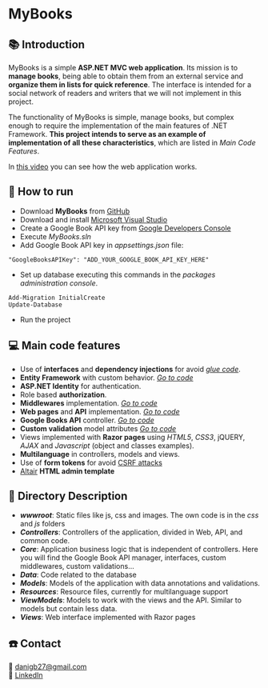 # MyBooks

## :books: Introduction
MyBooks is a simple **ASP.NET MVC web application**. Its mission is to **manage books**, being able to obtain them from an external service and **organize them in lists for quick reference**. The interface is intended for a social network of readers and writers that we will not implement in this project.

The functionality of MyBooks is simple, manage books, but complex enough to require the implementation of the main features of .NET Framework. **This project intends to serve as an example of implementation of all these characteristics**, which are listed in *Main Code Features*.


In [this video](https://youtu.be/IY-sWbTDODk) you can see how the web application works. 

## :rocket: How to run

* Download **MyBooks** from [GitHub](https://www.youtube.com/redirect?event=video_description&v=IY-sWbTDODk&redir_token=xOQl5udh0Hhgh9XFjctGG69uYAd8MTU4NDU2MTYzNkAxNTg0NDc1MjM2&q=https%3A%2F%2Fgithub.com%2Fdanielgbodon%2Fmybooksdemo.git)
* Download and install [Microsoft Visual Studio](https://docs.microsoft.com/en-us/visualstudio/install/install-visual-studio)
* Create a Google Book API key from [Google Developers Console](https://developers.google.com/books/docs/v1/using#APIKey)
* Execute  *MyBooks.sln*
* Add Google Book API key in *appsettings.json* file:

```
"GoogleBooksAPIKey": "ADD_YOUR_GOOGLE_BOOK_API_KEY_HERE"
```

* Set up database executing this commands in the *packages administration console*.

```
Add-Migration InitialCreate
Update-Database
```

* Run the project

## :computer: Main code features

* Use of **interfaces** and **dependency injections** for avoid [*glue code*](https://ardalis.com/new-is-glue).
* **Entity Framework** with custom behavior. [*Go to code*](https://github.com/danielgbodon/mybooksdemo/blob/master/MyBooks/Data/MyBooksContext.cs)
* **ASP.NET Identity** for authentication.
* Role based **authorization**.
* **Middlewares** implementation. [*Go to code*](https://github.com/danielgbodon/mybooksdemo/tree/master/MyBooks/Core/Middlewares)
* **Web pages** and **API** implementation. [*Go to code*](https://github.com/danielgbodon/mybooksdemo/tree/master/MyBooks/Controllers)
* **Google Books API** controller. [*Go to code*](https://github.com/danielgbodon/mybooksdemo/blob/master/MyBooks/Core/BookServices/GoogleBookAPI.cs)
* **Custom validation** model attributes [*Go to code*](https://github.com/danielgbodon/mybooksdemo/tree/master/MyBooks/Core/Validations)
* Views implemented with **Razor pages** using *HTML5*, *CSS3*, jQUERY, *AJAX* and *Javascript* (object and classes examples).
* **Multilanguage** in controllers, models and views.
* Use of **form tokens** for avoid [CSRF attacks](https://en.wikipedia.org/wiki/Cross-site_request_forgery)
* [Altair](https://themeforest.net/item/altair-admin-material-design-uikit-template/12190654) **HTML admin template**

## :file_folder: Directory Description

* ***wwwroot***: Static files like js, css and images. The own code is in the *css* and *js* folders
* ***Controllers***: Controllers of the application, divided in Web, API, and common code.
* ***Core***: Application business logic that is independent of controllers. Here you will find the Google Book API manager, interfaces, custom middlewares, custom validations...
* ***Data***: Code related to the database
* ***Models***: Models of the application with data annotations and validations.
* ***Resources***: Resource files, currently for multilanguage support
* ***ViewModels***: Models to work with the views and the API. Similar to models but contain less data.
* ***Views***: Web interface implemented with Razor pages

## :phone: Contact

:email: [danigb27@gmail.com](mailto:danigb27@gmail.com)  
:man: [LinkedIn](https://www.linkedin.com/in/daniel-gonz%C3%A1lez-bod%C3%B3n-73987a68/)

